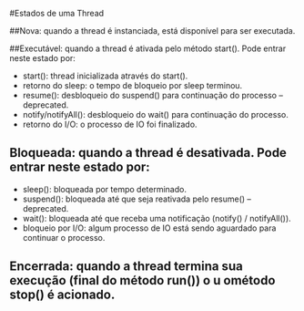 #Estados de uma Thread

##Nova: quando a thread é instanciada, está disponível para ser executada.

##Executável: quando a thread é ativada pelo método start(). Pode entrar neste estado por:
* start(): thread inicializada através do start().
* retorno do sleep: o tempo de bloqueio por sleep terminou.
* resume(): desbloqueio do suspend() para continuação do processo – deprecated.
* notify/notifyAll(): desbloqueio do wait() para continuação do processo.
* retorno do I/O: o processo de IO foi finalizado.

## Bloqueada: quando a thread é desativada. Pode entrar neste estado por:
* sleep(): bloqueada por tempo determinado.
* suspend(): bloqueada até que seja reativada pelo resume() – deprecated.
* wait(): bloqueada até que receba uma notificação (notify() / notifyAll()).
* bloqueio por I/O: algum processo de IO está sendo aguardado para continuar o processo.

## Encerrada: quando a thread termina sua execução (final do método run()) o u ométodo stop() é acionado.
